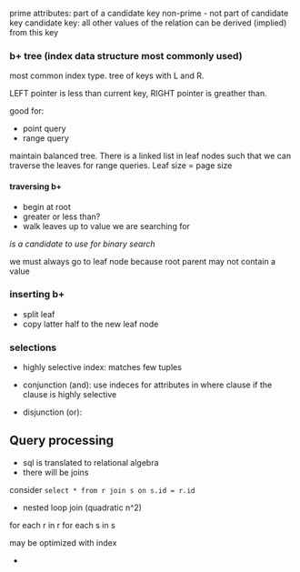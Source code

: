 prime attributes: part of a candidate key
non-prime - not part of candidate key
candidate key: all other values of the relation can be derived (implied) from this key

### b+ tree (index data structure most commonly used)

most common index type. tree of keys with L and R.

LEFT pointer is less than current key, RIGHT pointer is greather than.


good for:

- point query
- range query

maintain balanced tree. 
There is a linked list in leaf nodes such that we can traverse the leaves for range queries.
Leaf size = page size

#### traversing b+

- begin at root
- greater or less than?
- walk leaves up to value we are searching for

*is a candidate to use for binary search*

we must always go to leaf node because root parent may not contain a value

### inserting b+

- split leaf
- copy latter half to the new leaf node

### selections

- highly selective index: matches few tuples

- conjunction (and): use indeces for attributes in where clause if the clause is highly selective

- disjunction (or): 

## Query processing

- sql is translated to relational algebra
- there will be joins

consider ```select * from r join s on s.id = r.id```

- nested loop join (quadratic n^2)

for each r in r
for each s in s

may be optimized with index

- 

